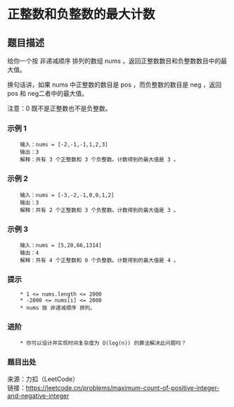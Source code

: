 # 正整数和负整数的最大计数

## 题目描述

给你一个按 非递减顺序 排列的数组 nums ，返回正整数数目和负整数数目中的最大值。

换句话讲，如果 nums 中正整数的数目是 pos ，而负整数的数目是 neg ，返回 pos 和 neg二者中的最大值。

注意：0 既不是正整数也不是负整数。

### 示例 1

```text
    输入：nums = [-2,-1,-1,1,2,3]
    输出：3
    解释：共有 3 个正整数和 3 个负整数。计数得到的最大值是 3 。
```

### 示例 2

```text
    输入：nums = [-3,-2,-1,0,0,1,2]
    输出：3
    解释：共有 2 个正整数和 3 个负整数。计数得到的最大值是 3 。
```

### 示例 3

```text
    输入：nums = [5,20,66,1314]
    输出：4
    解释：共有 4 个正整数和 0 个负整数。计数得到的最大值是 4 。
```

### 提示

```text
    * 1 <= nums.length <= 2000
    * -2000 <= nums[i] <= 2000
    * nums 按 非递减顺序 排列。
```

### 进阶

```text
    * 你可以设计并实现时间复杂度为 O(log(n)) 的算法解决此问题吗？
```

### 题目出处

来源：力扣（LeetCode）  
链接：<https://leetcode.cn/problems/maximum-count-of-positive-integer-and-negative-integer>
